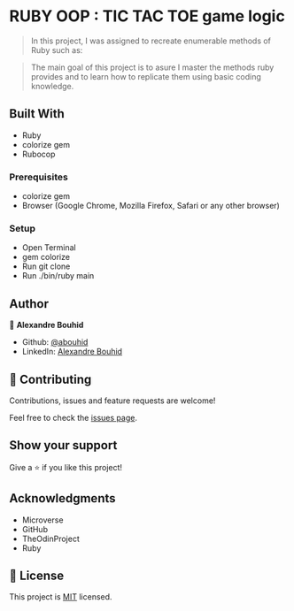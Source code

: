 # RUBY OOP : TIC TAC TOE game logic

> In this project, I was assigned to recreate enumerable methods of Ruby such as:

> The main goal of this project is to asure I master the methods ruby provides and to learn how to replicate them using basic coding knowledge.

## Built With

- Ruby
- colorize gem
- Rubocop

### Prerequisites

- colorize gem
- Browser (Google Chrome, Mozilla Firefox, Safari or any other browser)

### Setup
- Open Terminal
- gem colorize
- Run git clone
- Run ./bin/ruby main

## Author

👤 **Alexandre Bouhid**

- Github: [@abouhid](https://github.com/abouhid)
- LinkedIn: [Alexandre Bouhid](https://www.linkedin.com/in/alexandrebouhid/)

## 🤝 Contributing

Contributions, issues and feature requests are welcome!

Feel free to check the [issues page](https://github.com/abouhid/Enumerable-methods/issues).

## Show your support

Give a ⭐️ if you like this project!

## Acknowledgments

- Microverse
- GitHub
- TheOdinProject
- Ruby

## 📝 License

This project is [MIT](lic.url) licensed.
